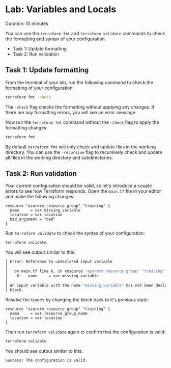 # Lab: Variables and Locals

Duration: 10 minutes

You can use the `terraform fmt` and `terraform validate` commands to check the formatting and syntax of your configuration.

- Task 1: Update formatting
- Task 2: Run validation

## Task 1: Update formatting

From the terminal of your lab, run the following command to check the formatting of your configuration:

```bash
terraform fmt -check
```

The `-check` flag checks the formatting without applying any changes. If there are any formatting errors, you will see an error message.

Now run the `terraform fmt` command without the `-check` flag to apply the formatting changes:

```bash
terraform fmt
```

By default `terraform fmt` will only check and update files in the working directory. You can use the `-recursive` flag to recursively check and update all files in the working directory and subdirectories.

## Task 2: Run validation

Your current configuration should be valid, so let's introduce a couple errors to see how Terraform responds. Open the `main.tf` file in your editor and make the following changes:

```hcl
resource "azurerm_resource_group" "training" {
  name     = var.missing_variable
  location = var.location
  bad_argument = "bad"
}
```

Run `terraform validate` to check the syntax of your configuration:

```bash
terraform validate
```

You will see output similar to this:

```bash
│ Error: Reference to undeclared input variable
│ 
│   on main.tf line 6, in resource "azurerm_resource_group" "training":
│    6:   name     = var.missing_variable
│ 
│ An input variable with the name "missing_variable" has not been declared. This variable can be declared with a variable "missing_variable" {}
│ block.
```

Resolve the issues by changing the block back to it's previous state:

```hcl
resource "azurerm_resource_group" "training" {
  name     = var.resource_group_name
  location = var.location
}
```

Then run `terraform validate` again to confirm that the configuration is valid:

```bash
terraform validate
```

You should see output similar to this:

```bash
Success! The configuration is valid.
```
